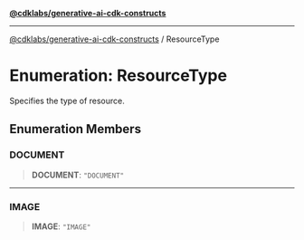 [**@cdklabs/generative-ai-cdk-constructs**](../README.md)

***

[@cdklabs/generative-ai-cdk-constructs](../README.md) / ResourceType

# Enumeration: ResourceType

Specifies the type of resource.

## Enumeration Members

### DOCUMENT

> **DOCUMENT**: `"DOCUMENT"`

***

### IMAGE

> **IMAGE**: `"IMAGE"`

